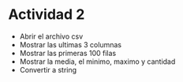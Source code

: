 # Actividad 2
- Abrir el archivo csv
- Mostrar las ultimas 3 columnas
- Mostrar las primeras 100 filas
- Mostrar la media, el minimo, maximo y cantidad
- Convertir a string
